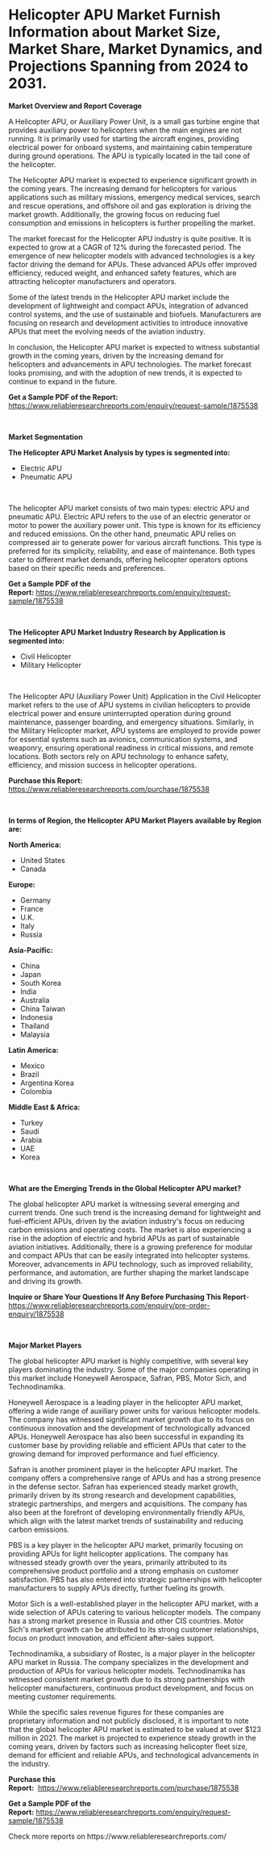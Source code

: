<p><h1>Helicopter APU Market Furnish Information about Market Size, Market Share, Market Dynamics, and Projections Spanning from 2024 to 2031.</h1></p><p><strong>Market Overview and Report Coverage</strong></p>
<p><p>A Helicopter APU, or Auxiliary Power Unit, is a small gas turbine engine that provides auxiliary power to helicopters when the main engines are not running. It is primarily used for starting the aircraft engines, providing electrical power for onboard systems, and maintaining cabin temperature during ground operations. The APU is typically located in the tail cone of the helicopter.</p><p>The Helicopter APU market is expected to experience significant growth in the coming years. The increasing demand for helicopters for various applications such as military missions, emergency medical services, search and rescue operations, and offshore oil and gas exploration is driving the market growth. Additionally, the growing focus on reducing fuel consumption and emissions in helicopters is further propelling the market.</p><p>The market forecast for the Helicopter APU industry is quite positive. It is expected to grow at a CAGR of 12% during the forecasted period. The emergence of new helicopter models with advanced technologies is a key factor driving the demand for APUs. These advanced APUs offer improved efficiency, reduced weight, and enhanced safety features, which are attracting helicopter manufacturers and operators.</p><p>Some of the latest trends in the Helicopter APU market include the development of lightweight and compact APUs, integration of advanced control systems, and the use of sustainable and biofuels. Manufacturers are focusing on research and development activities to introduce innovative APUs that meet the evolving needs of the aviation industry.</p><p>In conclusion, the Helicopter APU market is expected to witness substantial growth in the coming years, driven by the increasing demand for helicopters and advancements in APU technologies. The market forecast looks promising, and with the adoption of new trends, it is expected to continue to expand in the future.</p></p>
<p><strong>Get a Sample PDF of the Report:</strong> <a href="https://www.reliableresearchreports.com/enquiry/request-sample/1875538">https://www.reliableresearchreports.com/enquiry/request-sample/1875538</a></p>
<p>&nbsp;</p>
<p><strong>Market Segmentation</strong></p>
<p><strong>The Helicopter APU Market Analysis by types is segmented into:</strong></p>
<p><ul><li>Electric APU</li><li>Pneumatic APU</li></ul></p>
<p>&nbsp;</p>
<p><p>The helicopter APU market consists of two main types: electric APU and pneumatic APU. Electric APU refers to the use of an electric generator or motor to power the auxiliary power unit. This type is known for its efficiency and reduced emissions. On the other hand, pneumatic APU relies on compressed air to generate power for various aircraft functions. This type is preferred for its simplicity, reliability, and ease of maintenance. Both types cater to different market demands, offering helicopter operators options based on their specific needs and preferences.</p></p>
<p><strong>Get a Sample PDF of the Report:</strong>&nbsp;<a href="https://www.reliableresearchreports.com/enquiry/request-sample/1875538">https://www.reliableresearchreports.com/enquiry/request-sample/1875538</a></p>
<p>&nbsp;</p>
<p><strong>The Helicopter APU Market Industry Research by Application is segmented into:</strong></p>
<p><ul><li>Civil Helicopter</li><li>Military Helicopter</li></ul></p>
<p>&nbsp;</p>
<p><p>The Helicopter APU (Auxiliary Power Unit) Application in the Civil Helicopter market refers to the use of APU systems in civilian helicopters to provide electrical power and ensure uninterrupted operation during ground maintenance, passenger boarding, and emergency situations. Similarly, in the Military Helicopter market, APU systems are employed to provide power for essential systems such as avionics, communication systems, and weaponry, ensuring operational readiness in critical missions, and remote locations. Both sectors rely on APU technology to enhance safety, efficiency, and mission success in helicopter operations.</p></p>
<p><strong>Purchase this Report:</strong>&nbsp; <a href="https://www.reliableresearchreports.com/purchase/1875538">https://www.reliableresearchreports.com/purchase/1875538</a></p>
<p>&nbsp;</p>
<p><strong>In terms of Region, the Helicopter APU Market Players available by Region are:</strong></p>
<p>
    <p> <strong> North America: </strong>
        <ul>
            <li>United States</li>
            <li>Canada</li>
        </ul>
        </p> 
    <p> <strong> Europe: </strong>
        <ul>
            <li>Germany</li>
            <li>France</li>
            <li>U.K.</li>
            <li>Italy</li>
            <li>Russia</li>
        </ul>
        </p> 
    <p> <strong> Asia-Pacific: </strong>
        <ul>
            <li>China</li>
            <li>Japan</li>
            <li>South Korea</li>
            <li>India</li>
            <li>Australia</li>
            <li>China Taiwan</li>
            <li>Indonesia</li>
            <li>Thailand</li>
            <li>Malaysia</li>
        </ul>
        </p> 
    <p> <strong> Latin America: </strong>
        <ul>
            <li>Mexico</li>
            <li>Brazil</li>
            <li>Argentina Korea</li>
            <li>Colombia</li>
        </ul>
        </p> 
    <p> <strong> Middle East & Africa: </strong>
        <ul>
            <li>Turkey</li>
            <li>Saudi</li>
            <li>Arabia</li>
            <li>UAE</li>
            <li>Korea</li>
        </ul>
    </p>
    </p>
<p>&nbsp;</p>
<p><strong>What are the Emerging Trends in the Global Helicopter APU market?</strong></p>
<p><p>The global helicopter APU market is witnessing several emerging and current trends. One such trend is the increasing demand for lightweight and fuel-efficient APUs, driven by the aviation industry's focus on reducing carbon emissions and operating costs. The market is also experiencing a rise in the adoption of electric and hybrid APUs as part of sustainable aviation initiatives. Additionally, there is a growing preference for modular and compact APUs that can be easily integrated into helicopter systems. Moreover, advancements in APU technology, such as improved reliability, performance, and automation, are further shaping the market landscape and driving its growth.</p></p>
<p><strong>Inquire or Share Your Questions If Any Before Purchasing This Report</strong>- <a href="https://www.reliableresearchreports.com/enquiry/pre-order-enquiry/1875538">https://www.reliableresearchreports.com/enquiry/pre-order-enquiry/1875538</a></p>
<p>&nbsp;</p>
<p><strong>Major Market Players</strong></p>
<p><p>The global helicopter APU market is highly competitive, with several key players dominating the industry. Some of the major companies operating in this market include Honeywell Aerospace, Safran, PBS, Motor Sich, and Technodinamika.</p><p>Honeywell Aerospace is a leading player in the helicopter APU market, offering a wide range of auxiliary power units for various helicopter models. The company has witnessed significant market growth due to its focus on continuous innovation and the development of technologically advanced APUs. Honeywell Aerospace has also been successful in expanding its customer base by providing reliable and efficient APUs that cater to the growing demand for improved performance and fuel efficiency.</p><p>Safran is another prominent player in the helicopter APU market. The company offers a comprehensive range of APUs and has a strong presence in the defense sector. Safran has experienced steady market growth, primarily driven by its strong research and development capabilities, strategic partnerships, and mergers and acquisitions. The company has also been at the forefront of developing environmentally friendly APUs, which align with the latest market trends of sustainability and reducing carbon emissions.</p><p>PBS is a key player in the helicopter APU market, primarily focusing on providing APUs for light helicopter applications. The company has witnessed steady growth over the years, primarily attributed to its comprehensive product portfolio and a strong emphasis on customer satisfaction. PBS has also entered into strategic partnerships with helicopter manufacturers to supply APUs directly, further fueling its growth.</p><p>Motor Sich is a well-established player in the helicopter APU market, with a wide selection of APUs catering to various helicopter models. The company has a strong market presence in Russia and other CIS countries. Motor Sich's market growth can be attributed to its strong customer relationships, focus on product innovation, and efficient after-sales support.</p><p>Technodinamika, a subsidiary of Rostec, is a major player in the helicopter APU market in Russia. The company specializes in the development and production of APUs for various helicopter models. Technodinamika has witnessed consistent market growth due to its strong partnerships with helicopter manufacturers, continuous product development, and focus on meeting customer requirements.</p><p>While the specific sales revenue figures for these companies are proprietary information and not publicly disclosed, it is important to note that the global helicopter APU market is estimated to be valued at over $123 million in 2021. The market is projected to experience steady growth in the coming years, driven by factors such as increasing helicopter fleet size, demand for efficient and reliable APUs, and technological advancements in the industry.</p></p>
<p><strong>Purchase this Report:</strong>&nbsp;&nbsp;<a href="https://www.reliableresearchreports.com/purchase/1875538">https://www.reliableresearchreports.com/purchase/1875538</a></p>
<p></p>
<p><strong>Get a Sample PDF of the Report:</strong>&nbsp;<a href="https://www.reliableresearchreports.com/enquiry/request-sample/1875538">https://www.reliableresearchreports.com/enquiry/request-sample/1875538</a></p>
<p>Check more reports on https://www.reliableresearchreports.com/</p>